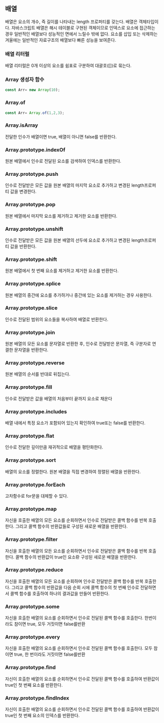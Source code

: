 ## 배열
배열은 요소의 개수, 즉 길이를 나타내는 length 프로퍼티를 갖는다. 
배열은 객체타입이다. 
자바스크립트 배열은 해시 테이블로 구현된 객체이므로 인덱스로 요소에 접근하는 경우 일반적인 배열보다 성능적인 면에서 느릴수 밖에 없다. 
요소를 삽입 또는 삭제하는 겨울에는 일반적인 자료구조의 배열보다 빠른 성능을 보여준다. 

### 배열 리터럴
배열 리터럴은 0개 이상의 요소를 쉼표로 구분하여 대괄호([])로 묶는다.

### Array 생성자 함수
```javascript
const Arr= new Array(10);
```

### Array.of
```javascript
const Arr= Array.of(1,2,3);
```

### Array.isArray
전달한 인수가 배열이면 true, 배열이 아니면 false를 반환한다. 

### Array.prototype.indexOf
원본 배열에서 인수로 전달된 요소를 검색하여 인덱스를 반환한다. 

### Array.prototype.push
인수로 전달받은 모든 값을 원본 배열의 마지막 요소로 추가하고 변경된 length프로퍼티 값을 변경한다. 

### Array.prototype.pop
원본 배열에서 마지막 요소를 제거하고 제거한 요소를 반환한다. 

### Array.prototype.unshift
인수로 전달받은 모든 값을 원본 배열의 선두에 요소로 추가하고 변경된 length프로퍼티 값을 반환한다. 

### Array.prototype.shift
원본 배열에서 첫 번째 요소를 제거하고 제거한 요소를 반환한다. 

### Array.prototype.splice
원본 배열의 중간에 요소를 추가하거나 중간에 있는 요소를 제거하는 경우 사용한다. 

### Array.prototype.slice
인수로 전달된 범위의 요소들을 복사하여 배열로 반환한다.

### Array.prototype.join
원본 배열의 모든 요소를 문자열로 반환한 후, 인수로 전달받은 문자열, 즉 구분자로 연결한 문자열을 반환한다. 

### Array.prototype.reverse
원본 배열의 순서를 반대로 뒤집는다. 

### Array.prototype.fill
인수로 전달받은 값을 배열의 처음부터 끝까지 요소로 채운다

### Array.prototype.includes
배열 내에서 특정 요소가 포함되어 있는지 확인하여 true또는 false를 반환한다.

### Array.prototype.flat
인수로 전달한 깊이만큼 재귀적으로 배열을 평탄화한다. 

### Array.prototype.sort
배열의 요소를 정렬한다. 원본 배열을 직접 변경하여 정렬된 배열을 반환한다.

### Array.prototype.forEach
고차함수로 for문을 대체할 수 있다. 

### Array.prototype.map
자신을 호출한 배열의 모든 요소를 순회하면서 인수로 전달받은 콜백 함수를 반복 호출한다. 그리고 콜백 함수의 반환값들로 구성된 새로운 배열을 반환한다. 

### Array.prototype.filter
자신을 호출한 배열의 모든 요소를 순회하면서 인수로 전달받은 콜백 함수를 반복 호출한다. 콜백 함수의 반환값이 true인 요소롼 구성된 새로운 배열을 반환한다. 

### Array.prototype.reduce
자신을 호출한 배열의 모든 요소를 순회하며 인수로 전달받은 콜백 함수를 반복 호출한다. 그리고 콜백 함수의 반환값을 다음 순회 시에 콜백 함수의 첫 번째 인수로 전달하면서 콜백 함수를 호출하여 하나의 결과값을 만들어 반환한다. 

### Array.prototype.some
자신을 호출한 배열의 요소를 순회하면서 인수로 전달된 콜백 함수를 호출한다. 한번이라도 참이면 true, 모두 거짓이면 false를반환

### Array.prototype.every
자신을 호출한 배열의 요소를 순회하면서 인수로 전달된 콜백 함수를 호출한다. 모두 참이면 true, 한 번이라도 거짓이면 false를반환

### Array.prototype.find
자신이 호출한 배열의 요소를 순회하면서 인수로 전달된 콜백 함수를 호출하여 반환값이 true인 첫 번째 요소를 반환한다.

### Array.prototype.findIndex
자신이 호출한 배열의 요소를 순회하면서 인수로 전달된 콜백 함수를 호출하여 반환값이 true인 첫 번째 요소의 인덱스를 반환한다. 